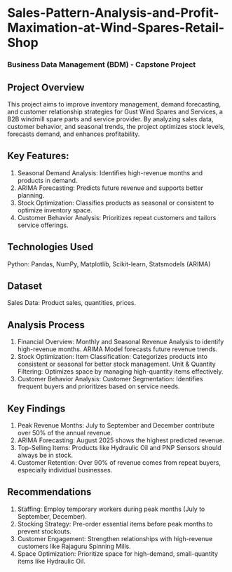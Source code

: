 # Sales-Pattern-Analysis-and-Profit-Maximation-at-Wind-Spares-Retail-Shop
### Business Data Management (BDM) - Capstone Project


## Project Overview
This project aims to improve inventory management, demand forecasting, and customer relationship strategies for Gust Wind Spares and Services, a B2B windmill spare parts and service provider. By analyzing sales data, customer behavior, and seasonal trends, the project optimizes stock levels, forecasts demand, and enhances profitability.


## Key Features:
1. Seasonal Demand Analysis: Identifies high-revenue months and products in demand.
2. ARIMA Forecasting: Predicts future revenue and supports better planning.
3. Stock Optimization: Classifies products as seasonal or consistent to optimize inventory space.
4. Customer Behavior Analysis: Prioritizes repeat customers and tailors service offerings.


## Technologies Used
Python: Pandas, NumPy, Matplotlib, Scikit-learn, Statsmodels (ARIMA)


## Dataset
Sales Data: Product sales, quantities, prices.


## Analysis Process
1. Financial Overview:
Monthly and Seasonal Revenue Analysis to identify high-revenue months.
ARIMA Model forecasts future revenue trends.
2. Stock Optimization:
Item Classification: Categorizes products into consistent or seasonal for better stock management.
Unit & Quantity Filtering: Optimizes space by managing high-quantity items effectively.
3. Customer Behavior Analysis:
Customer Segmentation: Identifies frequent buyers and prioritizes based on service needs.


## Key Findings
1. Peak Revenue Months: July to September and December contribute over 50% of the annual revenue.
2. ARIMA Forecasting: August 2025 shows the highest predicted revenue.
3. Top-Selling Items: Products like Hydraulic Oil and PNP Sensors should always be in stock.
4. Customer Retention: Over 90% of revenue comes from repeat buyers, especially individual businesses.


## Recommendations
1. Staffing: Employ temporary workers during peak months (July to September, December).
2. Stocking Strategy: Pre-order essential items before peak months to prevent stockouts.
3. Customer Engagement: Strengthen relationships with high-revenue customers like Rajaguru Spinning Mills.
4. Space Optimization: Prioritize space for high-demand, small-quantity items like Hydraulic Oil.
